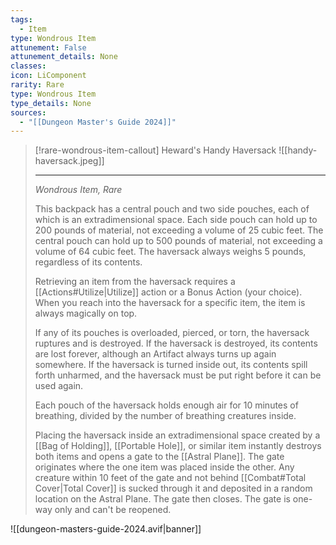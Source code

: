 ```yaml
---
tags:
  - Item
type: Wondrous Item
attunement: False
attunement_details: None
classes:
icon: LiComponent
rarity: Rare
type: Wondrous Item
type_details: None
sources: 
  - "[[Dungeon Master's Guide 2024]]"
---
```

>[!rare-wondrous-item-callout] Heward's Handy Haversack
>![[handy-haversack.jpeg]]
>
>---
>_Wondrous Item, Rare_
>
>This backpack has a central pouch and two side pouches, each of which is an extradimensional space. Each side pouch can hold up to 200 pounds of material, not exceeding a volume of 25 cubic feet. The central pouch can hold up to 500 pounds of material, not exceeding a volume of 64 cubic feet. The haversack always weighs 5 pounds, regardless of its contents.
>
>Retrieving an item from the haversack requires a [[Actions#Utilize\|Utilize]] action or a Bonus Action (your choice). When you reach into the haversack for a specific item, the item is always magically on top.
>
>If any of its pouches is overloaded, pierced, or torn, the haversack ruptures and is destroyed. If the haversack is destroyed, its contents are lost forever, although an Artifact always turns up again somewhere. If the haversack is turned inside out, its contents spill forth unharmed, and the haversack must be put right before it can be used again.
>
>Each pouch of the haversack holds enough air for 10 minutes of breathing, divided by the number of breathing creatures inside.
>
>Placing the haversack inside an extradimensional space created by a [[Bag of Holding]], [[Portable Hole]], or similar item instantly destroys both items and opens a gate to the [[Astral Plane]]. The gate originates where the one item was placed inside the other. Any creature within 10 feet of the gate and not behind [[Combat#Total Cover\|Total Cover]] is sucked through it and deposited in a random location on the Astral Plane. The gate then closes. The gate is one-way only and can't be reopened.
>


![[dungeon-masters-guide-2024.avif|banner]]